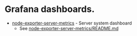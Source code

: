# Grafana dashboards.

* [node-exporter-server-metrics](node-exporter-server-metrics/) - Server system dashboard
   * See [node-exporter-server-metrics/README.md](node-exporter-server-metrics/README.md)
